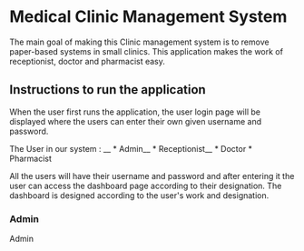 # Medical Clinic Management System

  The main goal of making this Clinic management system is to remove paper-based systems in small clinics. This application makes the work of receptionist, doctor and pharmacist easy. 

## Instructions to run the application

  When the user first runs the application, the user login page will be displayed where the users can enter their own given username and password. 
  
  The User in our system : __
      * Admin__
      * Receptionist__
      * Doctor
      * Pharmacist

  All the users will have their username and password and after entering it the user can access the dashboard page according to their designation. The dashboard is designed according to the user's work and designation.

### Admin 

  Admin
